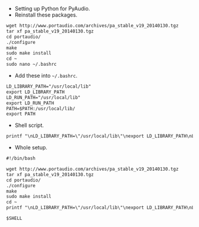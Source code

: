 * Setting up Python for PyAudio.
* Reinstall these packages.

```markdown
wget http://www.portaudio.com/archives/pa_stable_v19_20140130.tgz
tar xf pa_stable_v19_20140130.tgz
cd portaudio/
./configure
make
sudo make install
cd ~
sudo nano ~/.bashrc
```

* Add these into `~/.bashrc`.

```markdown
LD_LIBRARY_PATH="/usr/local/lib"
export LD_LIBRARY_PATH
LD_RUN_PATH="/usr/local/lib"
export LD_RUN_PATH
PATH=$PATH:/usr/local/lib/
export PATH
```

* Shell script.

```markdown
printf "\nLD_LIBRARY_PATH=\"/usr/local/lib\"\nexport LD_LIBRARY_PATH\nLD_RUN_PATH=\"/usr/local/lib\"\nexport LD_RUN_PATH\nPATH=$PATH:/usr/local/lib/\nexport PATH" >> ~/.bashrc
```

* Whole setup.

```markdown
#!/bin/bash

wget http://www.portaudio.com/archives/pa_stable_v19_20140130.tgz
tar xf pa_stable_v19_20140130.tgz
cd portaudio/
./configure
make
sudo make install
cd ~
printf "\nLD_LIBRARY_PATH=\"/usr/local/lib\"\nexport LD_LIBRARY_PATH\nLD_RUN_PATH=\"/usr/local/lib\"\nexport LD_RUN_PATH\nPATH=$PATH:/usr/local/lib/\nexport PATH" >> ~/.bashrc

$SHELL
```